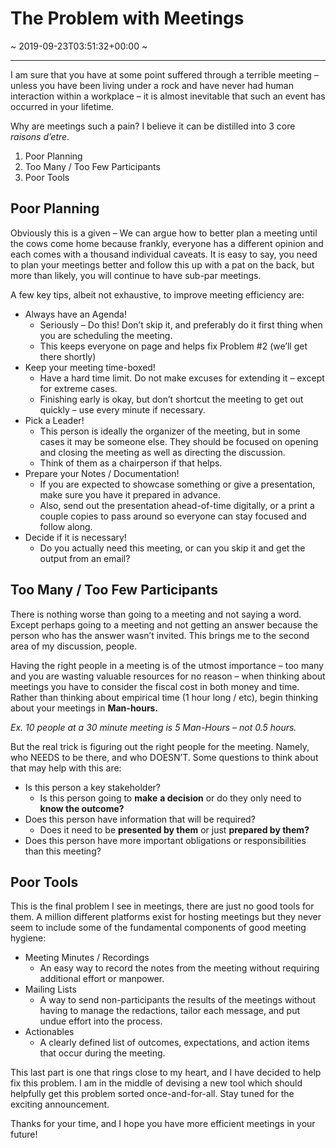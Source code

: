# The Problem with Meetings
~ 2019-09-23T03:51:32+00:00 ~
  
---
I am sure that you have at some point suffered through a terrible meeting – unless you have been living under a rock and have never had human interaction within a workplace – it is almost inevitable that such an event has occurred in your lifetime.

Why are meetings such a pain? I believe it can be distilled into 3 core *raisons d’etre*.

1. Poor Planning
2. Too Many / Too Few Participants
3. Poor Tools

Poor Planning
-------------

Obviously this is a given – We can argue how to better plan a meeting until the cows come home because frankly, everyone has a different opinion and each comes with a thousand individual caveats. It is easy to say, you need to plan your meetings better and follow this up with a pat on the back, but more than likely, you will continue to have sub-par meetings.

A few key tips, albeit not exhaustive, to improve meeting efficiency are:

- Always have an Agenda!
  - Seriously – Do this! Don’t skip it, and preferably do it first thing when you are scheduling the meeting.
  - This keeps everyone on page and helps fix Problem #2 (we’ll get there shortly)
- Keep your meeting time-boxed!
  - Have a hard time limit. Do not make excuses for extending it – except for extreme cases.
  - Finishing early is okay, but don’t shortcut the meeting to get out quickly – use every minute if necessary.
- Pick a Leader!
  - This person is ideally the organizer of the meeting, but in some cases it may be someone else. They should be focused on opening and closing the meeting as well as directing the discussion.
  - Think of them as a chairperson if that helps.
- Prepare your Notes / Documentation!
  - If you are expected to showcase something or give a presentation, make sure you have it prepared in advance.
  - Also, send out the presentation ahead-of-time digitally, or a print a couple copies to pass around so everyone can stay focused and follow along.
- Decide if it is necessary!
  - Do you actually need this meeting, or can you skip it and get the output from an email?

Too Many / Too Few Participants
-------------------------------

There is nothing worse than going to a meeting and not saying a word. Except perhaps going to a meeting and not getting an answer because the person who has the answer wasn’t invited. This brings me to the second area of my discussion, people.

Having the right people in a meeting is of the utmost importance – too many and you are wasting valuable resources for no reason – when thinking about meetings you have to consider the fiscal cost in both money and time. Rather than thinking about empirical time (1 hour long / etc), begin thinking about your meetings in **Man-hours.**

*Ex. 10 people at a 30 minute meeting is 5 Man-Hours – not 0.5 hours.*

But the real trick is figuring out the right people for the meeting. Namely, who NEEDS to be there, and who DOESN’T. Some questions to think about that may help with this are:

- Is this person a key stakeholder?
  - Is this person going to **make** **a decision** or do they only need to **know the outcome?**
- Does this person have information that will be required? 
  - Does it need to be **presented by them** or just **prepared by them?**
- Does this person have more important obligations or responsibilities than this meeting?

Poor Tools
----------

This is the final problem I see in meetings, there are just no good tools for them. A million different platforms exist for hosting meetings but they never seem to include some of the fundamental components of good meeting hygiene:

- Meeting Minutes / Recordings
  - An easy way to record the notes from the meeting without requiring additional effort or manpower.
- Mailing Lists
  - A way to send non-participants the results of the meetings without having to manage the redactions, tailor each message, and put undue effort into the process.
- Actionables
  - A clearly defined list of outcomes, expectations, and action items that occur during the meeting.

This last part is one that rings close to my heart, and I have decided to help fix this problem. I am in the middle of devising a new tool which should helpfully get this problem sorted once-and-for-all. Stay tuned for the exciting announcement.

Thanks for your time, and I hope you have more efficient meetings in your future!